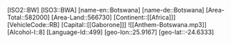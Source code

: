 ﻿---
location: [-24.6333,25.9167]
type: Country
tags:
- geo/Country

SpocWebEntityId: 26857
isDeleted: false
confidential: public

---
[ISO2::BW]
[ISO3::BWA]
[name-en::Botswana]
[name-de::Botswana]
[Area-Total::582000]
[Area-Land::566730]
[Continent::[[Africa]]]
[VehicleCode::RB]
[Capital::[[Gaborone]]]
![[Anthem-Botswana.mp3]]
[Alcohol-l::8]
[Language-Id::499]
[geo-lon::25.9167]
[geo-lat::-24.6333]

